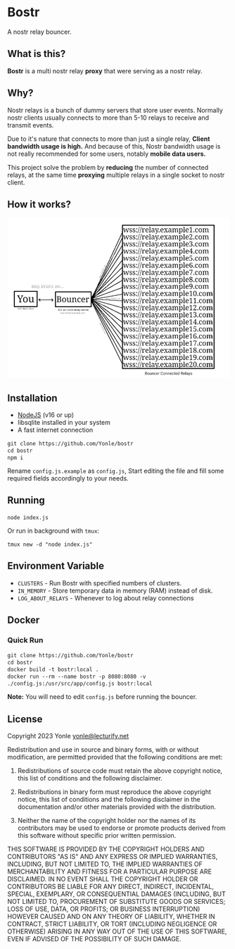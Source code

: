 # Bostr
A nostr relay bouncer.

## What is this?
**Bostr** is a multi nostr relay **proxy** that were serving as a nostr relay.

## Why?
Nostr relays is a bunch of dummy servers that store user events. Normally nostr clients usually connects to more than 5-10 relays to receive and transmit events.

Due to it's nature that connects to more than just a single relay, **Client bandwidth usage is high.** And because of this, Nostr bandwidth usage is not really recommended for some users, notably **mobile data users.**

This project solve the problem by **reducing** the number of connected relays, at the same time **proxying** multiple relays in a single socket to nostr client.

## How it works?
![How it works](img/how_it_works.png)

## Installation
- [NodeJS](https://nodejs.org) (v16 or up)
- libsqlite installed in your system
- A fast internet connection

```
git clone https://github.com/Yonle/bostr
cd bostr
npm i
```

Rename `config.js.example` as `config.js`, Start editing the file and fill some required fields accordingly to your needs.

## Running
```
node index.js
```

Or run in background with `tmux`:

```
tmux new -d "node index.js"
```

## Environment Variable
- `CLUSTERS` - Run Bostr with specified numbers of clusters.
- `IN_MEMORY` - Store temporary data in memory (RAM) instead of disk.
- `LOG_ABOUT_RELAYS` - Whenever to log about relay connections

## Docker
### Quick Run
```
git clone https://github.com/Yonle/bostr
cd bostr
docker build -t bostr:local .
docker run --rm --name bostr -p 8080:8080 -v ./config.js:/usr/src/app/config.js bostr:local
```

**Note:** You will need to edit `config.js` before running the bouncer.

## License

Copyright 2023 Yonle <yonle@lecturify.net>

Redistribution and use in source and binary forms, with or without modification, are permitted provided that the following conditions are met:

1. Redistributions of source code must retain the above copyright notice, this list of conditions and the following disclaimer.

2. Redistributions in binary form must reproduce the above copyright notice, this list of conditions and the following disclaimer in the documentation and/or other materials provided with the distribution.

3. Neither the name of the copyright holder nor the names of its contributors may be used to endorse or promote products derived from this software without specific prior written permission.

THIS SOFTWARE IS PROVIDED BY THE COPYRIGHT HOLDERS AND CONTRIBUTORS "AS IS" AND ANY EXPRESS OR IMPLIED WARRANTIES, INCLUDING, BUT NOT LIMITED TO, THE IMPLIED WARRANTIES OF MERCHANTABILITY AND FITNESS FOR A PARTICULAR PURPOSE ARE DISCLAIMED. IN NO EVENT SHALL THE COPYRIGHT HOLDER OR CONTRIBUTORS BE LIABLE FOR ANY DIRECT, INDIRECT, INCIDENTAL, SPECIAL, EXEMPLARY, OR CONSEQUENTIAL DAMAGES (INCLUDING, BUT NOT LIMITED TO, PROCUREMENT OF SUBSTITUTE GOODS OR SERVICES; LOSS OF USE, DATA, OR PROFITS; OR BUSINESS INTERRUPTION) HOWEVER CAUSED AND ON ANY THEORY OF LIABILITY, WHETHER IN CONTRACT, STRICT LIABILITY, OR TORT (INCLUDING NEGLIGENCE OR OTHERWISE) ARISING IN ANY WAY OUT OF THE USE OF THIS SOFTWARE, EVEN IF ADVISED OF THE POSSIBILITY OF SUCH DAMAGE.
